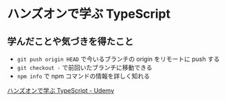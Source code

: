 # ハンズオンで学ぶ TypeScript

## 学んだことや気づきを得たこと
- `git push origin HEAD` で今いるブランチの origin をリモートに push する
- `git checkout -` で前回いたブランチに移動できる
- `npm info` で npm コマンドの情報を詳しく知れる

[ハンズオンで学ぶ TypeScript - Udemy](https://www.udemy.com/course/ts-for-js-developers/learn/lecture/17755872#overview)
